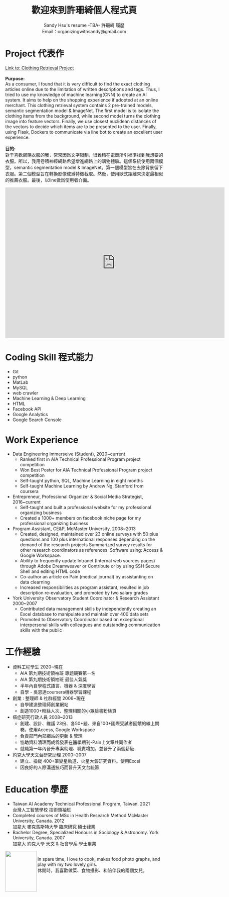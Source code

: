 <center> <h1>歡迎來到許珊綺個人程式頁</h1> </center>
<center> Sandy Hsu's resume -TBA- 許珊綺 履歷</center>
<center>  Email：organizingwithsandy@gmail.com</center>



# Project 代表作
<a href="https://github.com/milkywaysandy/Clothing-Retrieval" target="_top">Link to: Clothing Retrieval Project</a><br/>
<br/>
**Purpose:**<br/>
As a consumer, I found that it is very difficult to find the exact clothing articles online due to the limitation of written descriptions and tags. Thus, I tried to use my knowledge of machine learning(CNN) to create an AI system. It aims to help on the shopping experience if adopted at an online merchant. This clothing retrieval system contains 2 pre-trained models, semantic segmentation model & ImageNet. The first model is to isolate the clothing items from the background, while second model turns the clothing image into feature vectors. Finally, we use closest euclidean distances of the vectors to decide which items are to be presented to the user. Finally, using Flask, Dockers to communicate via line bot to create an excellent user experience.<br/>
<br/>
**目的:**<br/>
對于喜歡網購衣服的我，常常因爲文字限制，很難精在電商所引裡準找到我想要的衣服。所以，我用卷積神經網路希望增進網路上的購物體驗。這個系統使用兩個模型，semantic segmentation model & ImageNet。第一個模型旨在去除背景留下衣服。第二個模型旨在轉換影像成爲特徵截取。然後，使用歐式距離來決定最相似的推薦衣服。最後，以line做爲使用者介面。<br/>

<div class="embed-container">
  <iframe
      src="https://user-images.githubusercontent.com/63726744/131056824-9a27cd65-5d5f-436c-827f-77edbe6e3615.mp4{{ include.id }}"
      width="700"
      height="480"
      frameborder="0"
      allowfullscreen="">
  </iframe>
</div>


# Coding Skill 程式能力
- Git
- python
- MatLab
- MySQL
- web crawler
- Machine Learning & Deep Learning
- HTML
- Facebook API
- Google Analytics
- Google Search Console

# Work Experience 
- Data Engineering Immerseive (Student), 2020~current 
  -  Ranked first in AIA Technical Professional Program project competition
  -  Won Best Poster for AIA Technical Professional Program project competition 
  -  Self-taught python, SQL, Machine Learning in eight months 
  -  Self-taught Machine Learning by Andrew Ng, Stanford from coursera
- Entrepreneur, Professional Organizer & Social Media Strategist, 2016~current
  -  Self-taught and built a professional website for my professional organizing business
  -  Created a 1000+ members on facebook niche page for my professional organizing business
- Program Assistant, CE&P, McMaster University, 2008~2013
  -  Created, designed, maintained over 23 online surveys with 50 plus questions and 100 plus international responses depending on the demand of the research projects Summarized survey results for other research coordinators as references. Software using: Access & Google Workspace.
  -  Ability to frequently update Intranet (Internal web sources pages) through Adobe Dreamweaver or Contribute or by using SSH Secure Shell and editing HTML code
  -  Co-author an article on Pain (medical journal) by assistanting on data clearning
  -  Increased responsibilities as program assistant, resulted in job description re-evaluation, and promoted by two salary grades
- York University Observatory Student Coordinator & Research Assistant 2000~2007 
  - Contributed data management skills by independently creating an Excel database to manipulate and maintain over 400 data sets
  - Promoted to Observatory Coordinator based on exceptional interpersonal skills with colleagues and outstanding communication skills with the public

# 工作經驗
- 資料工程學生 2020~現在
  - AIA 第九期技術領袖班 專題競賽第一名
  - AIA 第九期技術領袖班 最佳人氣獎
  - 半年內自學程式語言、機器 & 深度學習
  - 自學 - 吳恩達coursera機器學習課程
- 創業 : 整理師 & 社群經營 2006~現在
  - 自學建造整理師創業網站
  - 創造1000+粉絲人次、整理相關的小眾臉書粉絲頁
- 癌症研究行政人員 2008~2013
  - 創建、設計、維護 23份、各50+題、來自100+國際受試者回饋的線上問卷。使用Access, Google Workspace
  - 負責部門內部網站的更新 & 管理
  - 協助資料清理而成爲發表在醫學期刊-Pain上文章共同作者  
  - 就職第一年內晉升專案助理、職責增加，並晉升了兩個薪級
- 約克大學天文台研究助理 2000~2007
  - 建立、操縱 400+筆變星軌道、火星大氣研究資料。使用Excel
  - 因良好的人際溝通技巧而晉升天文台統籌

# Education 學歷
- Taiwan AI Academy Technical Professional Program, Taiwan. 2021 <br/>
台灣人工智慧學校 技術領袖班
- Completed courses of MSc in Health Research Method McMaster University, Canada. 2012 <br/>
加拿大 麥克馬斯特大學 臨床研究 碩士肄業
- Bachelor Degree, Specialized Honours in Sociology & Astronomy. York University, Canada. 2007 <br/>
加拿大 約克大學 天文 & 社會學系 學士畢業 

<img img align="left" src="https://user-images.githubusercontent.com/63726744/131054316-d8c43f1c-dc69-4d8e-b5e6-cfb803d81a62.jpg" width="100" height="130">
<br/> 
In spare time, I love to cook, makes food photo graphs, and play with my two lovely girls.<br/>
休閒時，我喜歡做菜、食物攝影、和陪伴我的兩個女兒。

